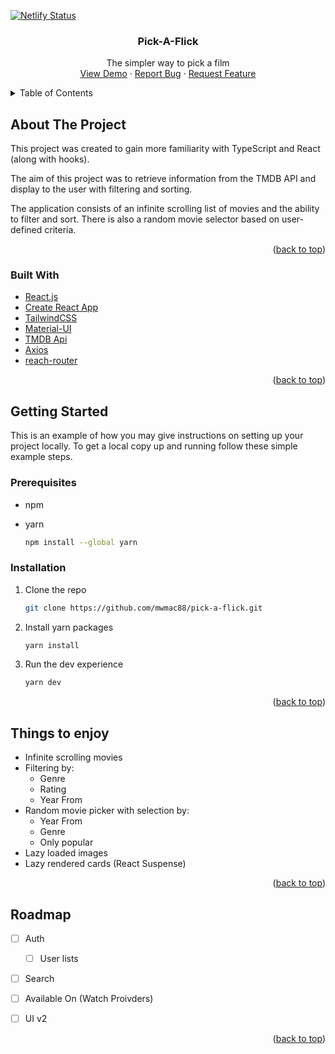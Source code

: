 [![Netlify Status](https://api.netlify.com/api/v1/badges/3a958d18-f15a-448f-be36-0b6413ee11eb/deploy-status)](https://app.netlify.com/sites/jolly-spence-e7d8d7/deploys)

<div id="top"></div>

<h3 align="center">Pick-A-Flick</h3>

  <p align="center">
    The simpler way to pick a film
    <br />
    <a href="https://pickaflick.netlify.app/">View Demo</a>
    ·
    <a href="https://github.com/mwmac88/pick-a-flick/issues">Report Bug</a>
    ·
    <a href="https://github.com/mwmac88/pick-a-flick/issues">Request Feature</a>
  </p>
</div>



<!-- TABLE OF CONTENTS -->
<details>
  <summary>Table of Contents</summary>
  <ol>
    <li>
      <a href="#about-the-project">About The Project</a>
      <ul>
        <li><a href="#built-with">Built With</a></li>
      </ul>
    </li>
    <li>
      <a href="#getting-started">Getting Started</a>
      <ul>
        <li><a href="#prerequisites">Prerequisites</a></li>
        <li><a href="#installation">Installation</a></li>
      </ul>
    </li>
    <li><a href="#usage">Usage</a></li>
    <li><a href="#roadmap">Roadmap</a></li>
    <li><a href="#contributing">Contributing</a></li>
    <li><a href="#license">License</a></li>
    <li><a href="#contact">Contact</a></li>
    <li><a href="#acknowledgments">Acknowledgments</a></li>
  </ol>
</details>



<!-- ABOUT THE PROJECT -->
## About The Project

This project was created to gain more familiarity with TypeScript and React (along with hooks).

The aim of this project was to retrieve information from the TMDB API and display to the user with filtering and sorting.

The application consists of an infinite scrolling list of movies and the ability to filter and sort. There is also a random movie selector based on user-defined criteria.


<p align="right">(<a href="#top">back to top</a>)</p>


### Built With

* [React.js](https://reactjs.org/)
* [Create React App](https://github.com/facebook/create-react-app)
* [TailwindCSS](https://tailwindcss.com)
* [Material-UI](https://mui.com)
* [TMDB Api](https://www.themoviedb.org)
* [Axios](https://axios-http.com)
* [reach-router](https://reach.tech/router/)

<p align="right">(<a href="#top">back to top</a>)</p>



<!-- GETTING STARTED -->
## Getting Started

This is an example of how you may give instructions on setting up your project locally.
To get a local copy up and running follow these simple example steps.

### Prerequisites

* npm
* yarn

  ```sh
  npm install --global yarn
  ```

### Installation

1. Clone the repo
   ```sh
   git clone https://github.com/mwmac88/pick-a-flick.git
   ```
3. Install yarn packages
   ```sh
   yarn install
   ```
4. Run the dev experience
   ```sh
   yarn dev
   ```

<p align="right">(<a href="#top">back to top</a>)</p>



<!-- USAGE EXAMPLES -->
## Things to enjoy

* Infinite scrolling movies
* Filtering by:
    * Genre
    * Rating
    * Year From
* Random movie picker with selection by:
    * Year From
    * Genre
    * Only popular
* Lazy loaded images
* Lazy rendered cards (React Suspense)

<p align="right">(<a href="#top">back to top</a>)</p>



<!-- ROADMAP -->
## Roadmap

- [ ] Auth
    - [ ] User lists
- [ ] Search
- [ ] Available On (Watch Proivders)
- [ ] UI v2


<p align="right">(<a href="#top">back to top</a>)</p>

